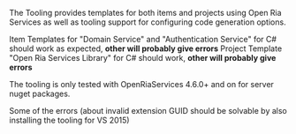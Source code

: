 The Tooling provides templates for both items and projects using Open Ria Services as well as tooling support for configuring code generation options.

Item Templates for "Domain Service" and "Authentication Service" for C# should work as expected, **other will probably give errors**
Project Template "Open Ria Services Library" for C# should work, **other will probably give errors**

The tooling is only tested with OpenRiaServices 4.6.0+ and on for server nuget packages.

Some of the errors (about invalid extension GUID should be solvable by also installing the tooling for VS 2015)